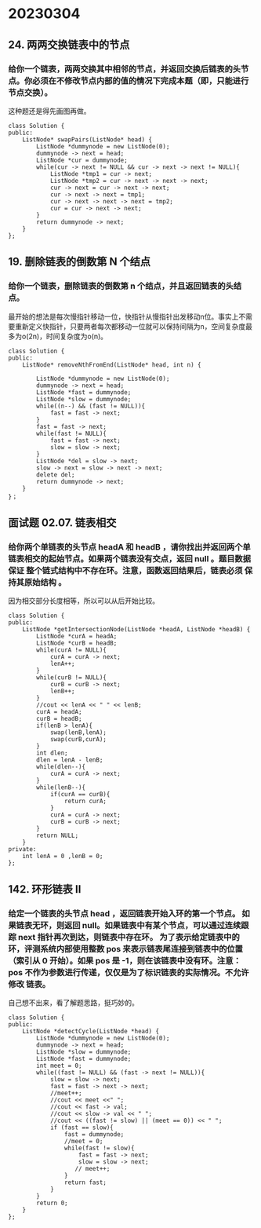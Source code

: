 # 20230304
## 24. 两两交换链表中的节点
### 给你一个链表，两两交换其中相邻的节点，并返回交换后链表的头节点。你必须在不修改节点内部的值的情况下完成本题（即，只能进行节点交换）。
这种题还是得先画图再做。
```
class Solution {
public:
    ListNode* swapPairs(ListNode* head) {
        ListNode *dummynode = new ListNode(0);
        dummynode -> next = head;
        ListNode *cur = dummynode;
        while(cur -> next != NULL && cur -> next -> next != NULL){
            ListNode *tmp1 = cur -> next;
            ListNode *tmp2 = cur -> next -> next -> next;
            cur -> next = cur -> next -> next;
            cur -> next -> next = tmp1;
            cur -> next -> next -> next = tmp2;
            cur = cur -> next -> next;
        }
        return dummynode -> next;
    }
};
```
## 19. 删除链表的倒数第 N 个结点
### 给你一个链表，删除链表的倒数第 n 个结点，并且返回链表的头结点。
最开始的想法是每次慢指针移动一位，快指针从慢指针出发移动n位。事实上不需要重新定义快指针，只要两者每次都移动一位就可以保持间隔为n，空间复杂度最多为o(2n)，时间复杂度为o(n)。
```
class Solution {
public:
    ListNode* removeNthFromEnd(ListNode* head, int n) {
        
        ListNode *dummynode = new ListNode(0);
        dummynode -> next = head;
        ListNode *fast = dummynode;
        ListNode *slow = dummynode;
        while((n--) && (fast != NULL)){
            fast = fast -> next;
        }
        fast = fast -> next;
        while(fast != NULL){
            fast = fast -> next;
            slow = slow -> next;
        }
        ListNode *del = slow -> next;
        slow -> next = slow -> next -> next;
        delete del;
        return dummynode -> next;
    }
}；
```
## 面试题 02.07. 链表相交
### 给你两个单链表的头节点 headA 和 headB ，请你找出并返回两个单链表相交的起始节点。如果两个链表没有交点，返回 null 。题目数据 保证 整个链式结构中不存在环。注意，函数返回结果后，链表必须 保持其原始结构 。
因为相交部分长度相等，所以可以从后开始比较。
```
class Solution {
public:
    ListNode *getIntersectionNode(ListNode *headA, ListNode *headB) {
        ListNode *curA = headA;
        ListNode *curB = headB;
        while(curA != NULL){
            curA = curA -> next;
            lenA++;
        }
        while(curB != NULL){
            curB = curB -> next;
            lenB++;
        }
        //cout << lenA << " " << lenB;
        curA = headA;
        curB = headB;
        if(lenB > lenA){
            swap(lenB,lenA);
            swap(curB,curA);
        }
        int dlen;
        dlen = lenA - lenB;
        while(dlen--){
            curA = curA -> next;
        }
        while(lenB--){
            if(curA == curB){
                return curA;
            }
            curA = curA -> next;
            curB = curB -> next;
        }
        return NULL;
    }
private:
    int lenA = 0 ,lenB = 0;
};
```
## 142. 环形链表 II
### 给定一个链表的头节点  head ，返回链表开始入环的第一个节点。 如果链表无环，则返回 null。如果链表中有某个节点，可以通过连续跟踪 next 指针再次到达，则链表中存在环。 为了表示给定链表中的环，评测系统内部使用整数 pos 来表示链表尾连接到链表中的位置（索引从 0 开始）。如果 pos 是 -1，则在该链表中没有环。注意：pos 不作为参数进行传递，仅仅是为了标识链表的实际情况。不允许修改 链表。
自己想不出来，看了解题思路，挺巧妙的。
```
class Solution {
public:
    ListNode *detectCycle(ListNode *head) {
        ListNode *dummynode = new ListNode(0);
        dummynode -> next = head;
        ListNode *slow = dummynode;
        ListNode *fast = dummynode;
        int meet = 0;
        while((fast != NULL) && (fast -> next != NULL)){
            slow = slow -> next;
            fast = fast -> next -> next;
            //meet++;
            //cout << meet <<" ";
            //cout << fast -> val;
            //cout << slow -> val << " ";
            //cout << ((fast != slow) || (meet == 0)) << " ";
            if (fast == slow){
                fast = dummynode;
                //meet = 0;
                while(fast != slow){
                    fast = fast -> next;
                    slow = slow -> next;
                   // meet++;
                }
                return fast;
            }
        }
        return 0;
    }
};
```